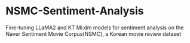# NSMC-Sentiment-Analysis
Fine-tuning LLaMA2 and KT Mi:dm models for sentiment analysis on the Naver Sentiment Movie Corpus(NSMC), a Korean movie review dataset
